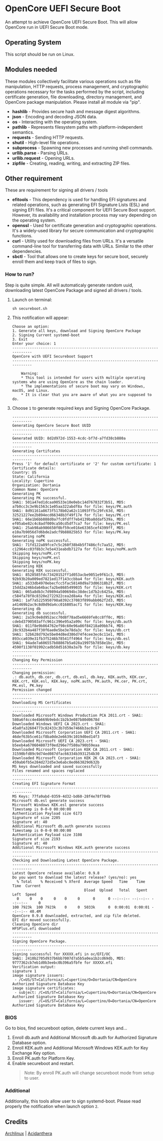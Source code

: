 # OpenCore UEFI Secure Boot

An attempt to achieve OpenCore UEFI Secure Boot. This will allow OpenCore run in UEFI Secure Boot mode.

## Operating System

This script should be run on Linux.

## Modules needed

These modules collectively facilitate various operations such as file manipulation, HTTP requests, process management, and cryptographic operations necessary for the tasks performed by the script, including certificate generation, file downloading, directory management, and OpenCore package manipulation. Please install all module via "pip".

- **hashlib** - Provides secure hash and message digest algorithms.
- **json** - Encoding and decoding JSON data.
- **os** - Interacting with the operating system.
- **pathlib** - Represents filesystem paths with platform-independent semantics.
- **requests** - Sending HTTP requests.
- **shutil** - High-level file operations.
- **subprocess** - Spawning new processes and running shell commands.
- **urllib.parse** - Parsing URLs.
- **urllib.request** - Opening URLs.
- **zipfile** - Creating, reading, writing, and extracting ZIP files.

## Other requirement

These are requirement for signing all drivers / tools

- **efitools** - This dependency is used for handling EFI signatures and related operations, such as generating EFI Signature Lists (ESL) and signing EFI files. It's a critical component for UEFI Secure Boot support. However, its availability and installation process may vary depending on the operating system.
- **openssl** - Used for certificate generation and cryptographic operations. It's a widely-used library for secure communication and cryptographic functions.
- **curl** - Utility used for downloading files from URLs. It's a versatile command-line tool for transferring data with URLs. Similar to the other dependencies.
- **sbctl** - Tool that allows one to create keys for secure boot, securely enroll them and keep track of files to sign.

### How to run?

Step is quite simple. All will automaticaly generate random uuid, downloading latest OpenCore Package and signed all drivers / tools.

1. Launch on terminal:

   ```shell
   sh secureboot.sh
   ```

2. This notification will appear:

   ```shell
   Choose an option:
   1. Generate all keys, download and Signing OpenCore Package
   2. Signing Current systemd-boot
   3. Exit
   Enter your choice: 1
   ----------------------------------------------------------------------------
   OpenCore with UEFI Secureboot Support
   ----------------------------------------------------------------------------

       Warning:
       * This tool is intended for users with multiple operating systems who are using OpenCore as the chain loader.
       * The implementations of secure boot may vary on Windows, macOS, and Linux.
       * It is clear that you are aware of what you are supposed to do.
   ```

3. Choose `1` to generate required keys and Signing OpenCore Package.

   ```shell
   ----------------------------------------------------------------------------
   Generating OpenCore Secure Boot UUID
   ----------------------------------------------------------------------------
   Generated UUID: 8d2d972d-1553-4cdc-bf7d-a7fd38cb880a
   ----------------------------------------------------------------------------
   Generating Certifcates
   ----------------------------------------------------------------------------
   Press '1' for default certificate or '2' for custom certificate: 1
   Certificate details:
   Country: US
   State: California
   Locality: Cupertino
   Organization: Dortania
   Common Name: OpenCore
   Generating PK
   Generating PK successful.
   SHA1: 501a47ed1dcaa90533e10e0ebc14d767832f3b51, MD5: a7b0cc3c3e9b1563c1e05aa322abdf8a for file: keys/PK.auth
   SHA1: 8d91161a8673f5178b02a62c11093ff5c29fc63d, MD5: 32521227ee2b894ecd66348b3f49f17e for file: keys/PK.crt
   SHA1: 66e1b6bb888d0a7fc0fdff7eb4139ba8ddaf539a, MD5: ef05abe82c4c8adf009ca50cd5df7ca7 for file: keys/PK.esl
   SHA1: 25ab98ab986650f0bf59ce016e63365cef4399ff, MD5: e10a7b9056d7d6bde2adcf9b88825b53 for file: keys/PK.key
   Generating noPK
   Generating noPK successful.
   SHA1: 71fd122a89fce7c5c260f38b4b5f7486cfc7aa52, MD5: c12964cc03f8b3c7e5e431eabdb7127a for file: keys/noPK.auth
   Skipping keys/noPK.crt
   Skipping keys/noPK.esl
   Skipping keys/noPK.key
   Generating KEK
   Generating KEK successful.
   SHA1: 8528585fdc73420152ff1d053acbe9051e9f61c3, MD5: 92b93b20a009ed7821ed17f143ccbba4 for file: keys/KEK.auth
   SHA1: a533db4970ebecfcc5fac58140d9a73d06318b2f, MD5: 15dd2a246bda64bacfa2be8685499035 for file: keys/KEK.crt
   SHA1: 065a8db3c7d9894a500694bc38dec1d7b2c6425a, MD5: c584fa78f8c8320e2722922cea2d8a4a for file: keys/KEK.esl
   SHA1: 1af7a5225950798a8392c37083f899abb062f2d3, MD5: a41469b2ac9c8d0d9da4cc016805acf1 for file: keys/KEK.key
   Generating db
   Generating db successful.
   SHA1: 2a19c0e8d952acc70d8f78ad5e6669fe8cc8ff0c, MD5: cdebd3790503affc961c396e95a2a99c for file: keys/db.auth
   SHA1: 011f8e9b864762ef98c60e96a86f84218a09bb74, MD5: 28c932b4a487f30f6ae0e5be3e78da3c for file: keys/db.crt
   SHA1: 52b628d792e5be04d8ed386d74f4cee3ec6c11e1, MD5: 893cca039e31fb3f5246b78541ff4964 for file: keys/db.esl
   SHA1: 94ade7a606557b88867b5a028a19975b7858e1bc, MD5: 4590f1138f01992cadb58d51630a3a7b for file: keys/db.key
   ----------------------------------------------------------------------------
   Changing Key Permission
   ----------------------------------------------------------------------------
   Changing permission:
   .: db.auth, db.cer, db.crt, db.esl, db.key, KEK.auth, KEK.cer, KEK.crt, KEK.esl, KEK.key, noPK.auth, PK.auth, PK.cer, PK.crt, PK.esl, PK.key
   Permission changed
   ----------------------------------------------------------------------------
   Downloading MS Certificates
   ----------------------------------------------------------------------------
   Downloaded Microsoft Windows Production PCA 2011.crt - SHA1: 580a6f4cc4e4b669b9ebdc1b2b3e087b80d0678d
   Downloaded Windows UEFI CA 2023.crt - SHA1: 45a0fa32604773c82433c3b7d59e7466b3ac0c67
   Downloaded Microsoft Corporation UEFI CA 2011.crt - SHA1: 46def63b5ce61cf8ba0de2e6639c1019d0ed14f3
   Downloaded Microsoft UEFI CA 2023.crt - SHA1: b5eeb4a6706048073f0ed296e7f580a790b59eaa
   Downloaded Microsoft Corporation KEK CA 2011.crt - SHA1: 31590bfd89c9d74ed087dfac66334b3931254b30
   Downloaded Microsoft Corporation KEK 2K CA 2023.crt - SHA1: 459ab6fb5e284d272d5e3e6abc8ed663829d632b
   MS keys downloaded and saved successfully
   Files renamed and spaces replaced
   ----------------------------------------------------------------------------
   Creating EFI Signature Format
   ----------------------------------------------------------------------------
   MS Keys: 77fa9abd-0359-4d32-bd60-28f4e78f784b
   Microsoft db.esl generate success
   Microsoft Windows KEK.esl generate success
   Timestamp is 0-0-0 00:00:00
   Authentication Payload size 6173
   Signature of size 2205
   Signature at: 40
   Additional Microsoft db.auth generate success
   Timestamp is 0-0-0 00:00:00
   Authentication Payload size 3108
   Signature of size 2193
   Signature at: 40
   Additional Microsoft Windows KEK.auth generate success
   ----------------------------------------------------------------------------
   Checking and Downloading Latest OpenCore Package.
   ----------------------------------------------------------------------------
   Latest OpenCore release available: 0.9.8
   Do you want to download the latest release? (yes/no): yes
     % Total    % Received % Xferd  Average Speed   Time    Time     Time  Current
                                    Dload  Upload   Total   Spent    Left  Speed
     0     0    0     0    0     0      0      0 --:--:-- --:--:-- --:--:--     0
   100 7923k  100 7923k    0     0  5033k      0  0:00:01  0:00:01 --:--:-- 40.4M
   OpenCore 0.9.8 downloaded, extracted, and zip file deleted.
   EFI dir moved successfully.
   Cleaning OpenCore dir
   HFSPlus.efi downloaded
   ----------------------------------------------------------------------------
   Signing OpenCore Package.
   ----------------------------------------------------------------------------
   Signing successful for XXXXX.efi in oc/EFI/OC
   SHA1: 2410b2705d937b6bb7007d7a5b5a0ea1b2cd69db, MD5: 9777362cb7eb1d0b3eebc0b396a5fbfe for XXXXX.efi
   Verification output:
   signature 1
   image signature issuers:
    - /C=US/ST=California/L=Cupertino/O=Dortania/CN=OpenCore Authorized Signature Database Key
   image signature certificates:
    - subject: /C=US/ST=California/L=Cupertino/O=Dortania/CN=OpenCore Authorized Signature Database Key
      issuer:  /C=US/ST=California/L=Cupertino/O=Dortania/CN=OpenCore Authorized Signature Database Key
   ```

### BIOS

Go to bios, find secureboot option, delete current keys and...

1. Enroll db.auth and Additional Microsoft db.auth for Authorized Signature Database option.
2. Enroll KEK.auth and Additional Microsoft Windows KEK.auth for Key Exchange Key option.
3. Enroll PK.auth for Platform Key.
4. Enable secureboot and restart.
   > Note: By enroll PK.auth will change secureboot mode from setup to user.

### Additional

Additionally, this tools allow user to sign systemd-boot. Please read properly the notification when launch option `2`.

## Credits

[Archlinux](https://archlinux.org/) | [Acidanthera](https://github.com/acidanthera)
